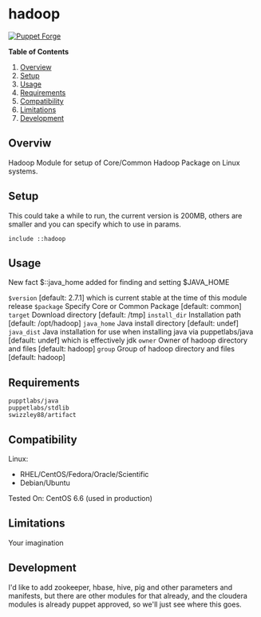 # hadoop #

[![Puppet Forge](https://img.shields.io/badge/puppetforge-v0.1.0-blue.svg)](https://forge.puppetlabs.com/swizzley88/hadoop)

**Table of Contents**

1. [Overview](#overview)
2. [Setup](#setup)
3. [Usage](#usage)
4. [Requirements](#requirements)
5. [Compatibility](#compatibility)
6. [Limitations](#limitations)
7. [Development](#development)
    
## Overviw

Hadoop Module for setup of Core/Common Hadoop Package on Linux systems. 

## Setup

This could take a while to run, the current version is 200MB, others are smaller and you can specify which to use in params.

```
include ::hadoop
```


## Usage

New fact $::java_home added for finding and setting $JAVA_HOME 

```$version``` [default: 2.7.1] which is current stable at the time of this module release
```$package``` Specify Core or Common Package [default: common]
```target``` Download directory [default: /tmp]
```install_dir``` Installation path [default: /opt/hadoop]
```java_home``` Java install directory [default: undef]
```java_dist``` Java installation for use when installing java via puppetlabs/java [default: undef] which is effectively jdk
```owner``` Owner of hadoop directory and files [default: hadoop]
```group``` Group of hadoop directory and files [default: hadoop]

## Requirements

```
pupptlabs/java
puppetlabs/stdlib
swizzley88/artifact
```
## Compatibility

Linux:

 * RHEL/CentOS/Fedora/Oracle/Scientific
 * Debian/Ubuntu
 
Tested On: CentOS 6.6 (used in production)

## Limitations

Your imagination

## Development

I'd like to add zookeeper, hbase, hive, pig and other parameters and manifests, but there are other modules for that already, and the cloudera modules is already puppet approved, so we'll just see where this goes.
